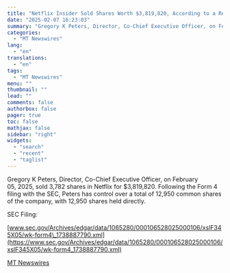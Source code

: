 ```yaml
---
title: "Netflix Insider Sold Shares Worth $3,819,820, According to a Recent SEC Filing"
date: "2025-02-07 16:23:03"
summary: "Gregory K Peters, Director, Co-Chief Executive Officer, on February 05, 2025, sold 3,782 shares in Netflix  for $3,819,820. Following the Form 4 filing with the SEC, Peters has control over a total of 12,950 common shares of the company, with 12,950 shares held directly. SEC Filing:www.sec.gov/Archives/edgar/data/1065280/000106528025000106/xslF345X05/wk-form4_1738887790.xml"
categories:
  - "MT Newswires"
lang:
  - "en"
translations:
  - "en"
tags:
  - "MT Newswires"
menu: ""
thumbnail: ""
lead: ""
comments: false
authorbox: false
pager: true
toc: false
mathjax: false
sidebar: "right"
widgets:
  - "search"
  - "recent"
  - "taglist"
---
```


Gregory K Peters, Director, Co-Chief Executive Officer, on February 05, 2025, sold 3,782 shares in Netflix for $3,819,820. Following the Form 4 filing with the SEC, Peters has control over a total of 12,950 common shares of the company, with 12,950 shares held directly.

SEC Filing:

[www.sec.gov/Archives/edgar/data/1065280/000106528025000106/xslF345X05/wk-form4\_1738887790.xml](https://www.sec.gov/Archives/edgar/data/1065280/000106528025000106/xslF345X05/wk-form4_1738887790.xml)

[MT Newswires](https://www.tradingview.com/news/mtnewswires.com:20250207:A3312134:0/)
